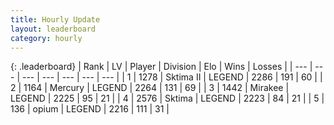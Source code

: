 ```yaml
---
title: Hourly Update
layout: leaderboard
category: hourly
---
```


{: .leaderboard}
| Rank | LV | Player | Division | Elo | Wins | Losses |
| --- | --- | --- | --- | --- | --- | --- |
| <span data-change="0">1</span> | 1278 | <span title="ID: 402846">Sktima II</span> | LEGEND | <span data-change="6">2286</span> | <span data-change="2">191</span> | <span data-change="0">60</span> |
| <span data-change="0">2</span> | 1164 | <span title="ID: 692745">Mercury</span> | LEGEND | <span data-change="0">2264</span> | <span data-change="0">131</span> | <span data-change="0">69</span> |
| <span data-change="0">3</span> | 1442 | <span title="ID: 416373">Mirakee</span> | LEGEND | <span data-change="0">2225</span> | <span data-change="0">95</span> | <span data-change="0">21</span> |
| <span data-change="0">4</span> | 2576 | <span title="ID: 353063">Sktima</span> | LEGEND | <span data-change="0">2223</span> | <span data-change="0">84</span> | <span data-change="0">21</span> |
| <span data-change="0">5</span> | 136 | <span title="ID: 750033">opium</span> | LEGEND | <span data-change="0">2216</span> | <span data-change="0">111</span> | <span data-change="0">31</span> |